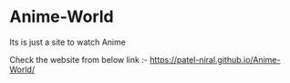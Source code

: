 # Anime-World
Its is just a site to watch Anime 

Check the website from below link :-
https://patel-niral.github.io/Anime-World/
